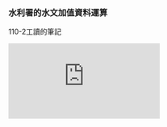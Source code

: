 ### 水利署的水文加值資料運算
110-2工讀的筆記


![](https://gweb.wra.gov.tw/Hydroinfo/ExDoc/%E6%B0%B4%E6%96%87%E5%8A%A0%E5%80%BC%E8%B3%87%E6%96%99%E9%81%8B%E7%AE%97%E8%A6%8F%E5%89%87%E8%AA%AA%E6%98%8E.pdf)
